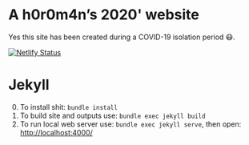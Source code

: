 # A h0r0m4n’s 2020' website

Yes this site has been created during a COVID-19 isolation period 😷.

[![Netlify Status](https://api.netlify.com/api/v1/badges/72e3058d-9b09-47a3-8074-fe5b6ea2b8a9/deploy-status)](https://app.netlify.com/sites/h0r0m4n/deploys)

# Jekyll

0. To install shit: `bundle install`
1. To build site and outputs use: `bundle exec jekyll build`
2. To run local web server use: `bundle exec jekyll serve`, then open: <http://localhost:4000/>